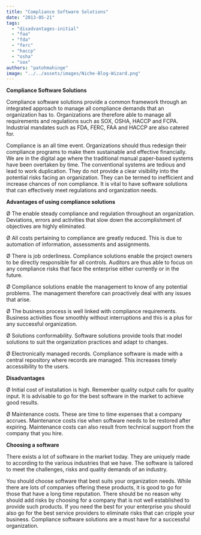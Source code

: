 ```yaml
---
title: "Compliance Software Solutions"
date: "2013-05-21"
tags: 
  - "disadvantages-initial"
  - "faa"
  - "fda"
  - "ferc"
  - "haccp"
  - "osha"
  - "sox"
authors: "patohmahinge"
image: "../../assets/images/Niche-Blog-Wizard.png"
---
```


**Compliance Software Solutions**

Compliance software solutions provide a common framework through an integrated approach to manage all compliance demands that an organization has to. Organizations are therefore<!--more--> able to manage all requirements and regulations such as SOX, OSHA, HACCP and FCPA. Industrial mandates such as FDA, FERC, FAA and HACCP are also catered for.

Compliance is an all time event. Organizations should thus redesign their compliance programs to make them sustainable and effective financially. We are in the digital age where the traditional manual paper-based systems have been overtaken by time. The conventional systems are tedious and lead to work duplication. They do not provide a clear visibility into the potential risks facing an organization. They can be termed to inefficient and increase chances of non compliance. It is vital to have software solutions that can effectively meet regulations and organization needs.

**Advantages of using compliance solutions**

Ø The enable steady compliance and regulation throughout an organization. Deviations, errors and activities that slow down the accomplishment of objectives are highly eliminated.

Ø All costs pertaining to compliance are greatly reduced. This is due to automation of information, assessments and assignments.

Ø There is job orderliness. Compliance solutions enable the project owners to be directly responsible for all controls. Auditors are thus able to focus on any compliance risks that face the enterprise either currently or in the future.

Ø Compliance solutions enable the management to know of any potential problems. The management therefore can proactively deal with any issues that arise.

Ø The business process is well linked with compliance requirements. Business activities flow smoothly without interruptions and this is a plus for any successful organization.

Ø Solutions conformability. Software solutions provide tools that model solutions to suit the organization practices and adapt to changes.

Ø Electronically managed records. Compliance software is made with a central repository where records are managed. This increases timely accessibility to the users.

**Disadvantages**

Ø Initial cost of installation is high. Remember quality output calls for quality input. It is advisable to go for the best software in the market to achieve good results.

Ø Maintenance costs. These are time to time expenses that a company accrues. Maintenance costs rise when software needs to be restored after expiring. Maintenance costs can also result from technical support from the company that you hire.

**Choosing a software**

There exists a lot of software in the market today. They are uniquely made to according to the various industries that we have. The software is tailored to meet the challenges, risks and quality demands of an industry.

You should choose software that best suits your organization needs. While there are lots of companies offering these products, it is good to go for those that have a long time reputation. There should be no reason why should add risks by choosing for a company that is not well established to provide such products. If you need the best for your enterprise you should also go for the best service providers to eliminate risks that can cripple your business. Compliance software solutions are a must have for a successful organization.
